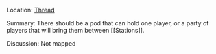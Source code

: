 Location: [Thread](https://discord.com/channels/1092928496474521700/1145167824445243443)

Summary:
There should be a pod that can hold one player, or a party of players that will bring them between [[Stations]]. 

Discussion:
Not mapped